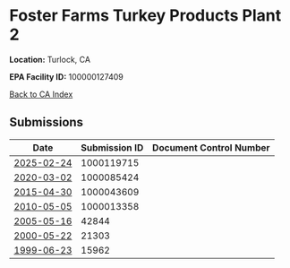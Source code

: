 # Foster Farms Turkey Products Plant 2

**Location:** Turlock, CA

**EPA Facility ID:** 100000127409

[Back to CA Index](../../index.md)

## Submissions

| Date | Submission ID | Document Control Number |
|------|--------------|-------------------------|
| [2025-02-24](submissions/1000119715.md) | 1000119715 |  |
| [2020-03-02](submissions/1000085424.md) | 1000085424 |  |
| [2015-04-30](submissions/1000043609.md) | 1000043609 |  |
| [2010-05-05](submissions/1000013358.md) | 1000013358 |  |
| [2005-05-16](submissions/42844.md) | 42844 |  |
| [2000-05-22](submissions/21303.md) | 21303 |  |
| [1999-06-23](submissions/15962.md) | 15962 |  |
